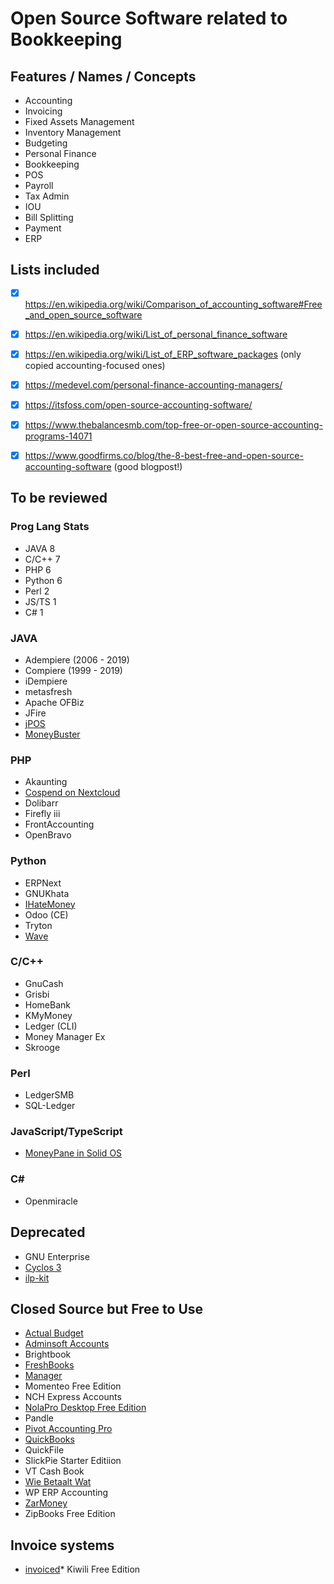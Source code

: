 # Open Source Software related to Bookkeeping

## Features / Names / Concepts
* Accounting
* Invoicing
* Fixed Assets Management
* Inventory Management
* Budgeting
* Personal Finance
* Bookkeeping
* POS
* Payroll
* Tax Admin
* IOU
* Bill Splitting
* Payment
* ERP

## Lists included
* [x] https://en.wikipedia.org/wiki/Comparison_of_accounting_software#Free_and_open_source_software
* [x] https://en.wikipedia.org/wiki/List_of_personal_finance_software
* [x] https://en.wikipedia.org/wiki/List_of_ERP_software_packages (only copied accounting-focused ones)
* [x] https://medevel.com/personal-finance-accounting-managers/
* [x] https://itsfoss.com/open-source-accounting-software/
* [x] https://www.thebalancesmb.com/top-free-or-open-source-accounting-programs-14071
* [x] https://www.goodfirms.co/blog/the-8-best-free-and-open-source-accounting-software (good blogpost!)
 

## To be reviewed

### Prog Lang Stats
* JAVA 8
* C/C++ 7
* PHP 6
* Python 6
* Perl 2
* JS/TS 1
* C# 1

### JAVA
* Adempiere (2006 - 2019)
* Compiere (1999 - 2019)
* iDempiere
* metasfresh
* Apache OFBiz
* JFire
* [jPOS](http://jpos.org/)
* [MoneyBuster](https://play.google.com/store/apps/details?id=net.eneiluj.moneybuster&hl=en&gl=US)

### PHP
* Akaunting
* [Cospend on Nextcloud](https://nextcloud.com/blog/cospend-another-bit-in-the-nextcloud-ecosystem/)
* Dolibarr
* Firefly iii
* FrontAccounting
* OpenBravo

### Python
* ERPNext
* GNUKhata
* [IHateMoney](https://ihatemoney.org/)
* Odoo (CE)
* Tryton
* [Wave](https://www.waveapps.com)

### C/C++
* GnuCash
* Grisbi
* HomeBank
* KMyMoney
* Ledger (CLI)
* Money Manager Ex
* Skrooge

### Perl
* LedgerSMB
* SQL-Ledger


### JavaScript/TypeScript
* [MoneyPane in Solid OS](https://github.com/solid/money-pane)

### C#
* Openmiracle

## Deprecated
* GNU Enterprise
* [Cyclos 3](https://www.cyclos.org/products/cyclos3/)
* [ilp-kit](https://github.com/interledger-deprecated/ilp-kit)

## Closed Source but Free to Use
* [Actual Budget](https://actualbudget.com/)
* [Adminsoft Accounts](https://www.adminsoftware.biz/)
* Brightbook
* [FreshBooks](https://www.freshbooks.com/)
* [Manager](https://www.manager.io/download/)
* Momenteo Free Edition
* NCH Express Accounts
* [NolaPro Desktop Free Edition](https://www.nolapro.com/downloads)
* Pandle
* [Pivot Accounting Pro](https://play.google.com/store/apps/details?id=tech.kingsgate.pivot&hl=en_AU)
* [QuickBooks](https://quickbooks.intuit.com/)
* QuickFile
* SlickPie Starter Editiion
* VT Cash Book
* [Wie Betaalt Wat](https://wiebetaaltwat.nl/)
* WP ERP Accounting
* [ZarMoney](https://www.zarmoney.com/)
* ZipBooks Free Edition


## Invoice systems
* [invoiced](https://www.invoiced.com/resources/docs/api/#invoice-object)* Kiwili Free Edition
